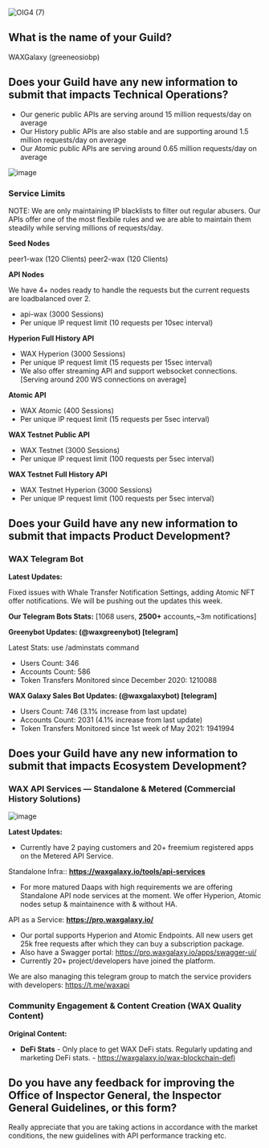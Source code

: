 ![OIG4 (7)](https://user-images.githubusercontent.com/15923938/204659484-b771d64c-38b1-40ff-8f0b-20dd3ccf9cdd.png)

## What is the name of your Guild?

WAXGalaxy (greeneosiobp)

## Does your Guild have any new information to submit that impacts Technical Operations?

- Our generic public APIs are serving around 15 million requests/day on average
- Our History public APIs are also stable and are supporting around 1.5 million requests/day on average
- Our Atomic public APIs are serving around 0.65 million requests/day on average

![image](https://user-images.githubusercontent.com/15923938/204659963-969c7650-2f42-4bec-804b-cbb409a0e512.png)

### Service Limits

NOTE: We are only maintaining IP blacklists to filter out regular abusers. Our APIs offer one of the most flexbile rules and we are able to maintain them steadily while serving millions of requests/day.

**Seed Nodes**

peer1-wax (120 Clients)
peer2-wax (120 Clients)

**API Nodes** 

We have 4+ nodes ready to handle the requests but the current requests are loadbalanced over 2.

- api-wax (3000 Sessions)
- Per unique IP request limit (10 requests per 10sec interval)

**Hyperion Full History API**

- WAX Hyperion (3000 Sessions)
- Per unique IP request limit (15 requests per 15sec interval)
- We also offer streaming API and support websocket connections. [Serving around 200 WS connections on average]

**Atomic API**

- WAX Atomic (400 Sessions)
- Per unique IP request limit (15 requests per 5sec interval)

**WAX Testnet Public API**

- WAX Testnet (3000 Sessions)
- Per unique IP request limit (100 requests per 5sec interval)

**WAX Testnet Full History API**

- WAX Testnet Hyperion (3000 Sessions)
- Per unique IP request limit (100 requests per 5sec interval)


## Does your Guild have any new information to submit that impacts Product Development?

### WAX Telegram Bot

**Latest Updates:**

Fixed issues with Whale Transfer Notification Settings, adding Atomic NFT offer notifications. We will be pushing out the updates this week.

**Our Telegram Bots Stats:** [1068 users, **2500+** accounts,~3m notifications]

**Greenybot Updates: (@waxgreenybot) [telegram]**

Latest Stats: use /adminstats command
- Users Count: 346  
- Accounts Count: 586 
- Token Transfers Monitored since December 2020: 1210088

**WAX Galaxy Sales Bot Updates: (@waxgalaxybot) [telegram]**

- Users Count: 746 (3.1% increase from last update) 
- Accounts Count: 2031 (4.1% increase from last update) 
- Token Transfers Monitored since 1st week of May 2021: 1941994

## Does your Guild have any new information to submit that impacts Ecosystem Development?

### WAX API Services — Standalone & Metered (Commercial History Solutions)
![image](https://user-images.githubusercontent.com/15923938/204660948-54343390-88cd-4c12-98b0-a4fb9edfd4d7.png)

**Latest Updates:**

- Currently have 2 paying customers and 20+ freemium registered apps on the Metered API Service.

Standalone Infra:: **https://waxgalaxy.io/tools/api-services**

- For more matured Daaps with high requirements we are offering Standalone API node services at the moment. We offer Hyperion, Atomic nodes setup & maintainence with & without HA.

API as a Service: **https://pro.waxgalaxy.io/**

- Our portal supports Hyperion and Atomic Endpoints. All new users get 25k free requests after which they can buy a subscription package.
- Also have a Swagger portal: https://pro.waxgalaxy.io/apps/swagger-ui/
- Currently 20+ project/developers have joined the platform.

We are also managing this telegram group to match the service providers with developers: https://t.me/waxapi


### Community Engagement & Content Creation (WAX Quality Content)

**Original Content:**

- **DeFi Stats** - Only place to get WAX DeFi stats. Regularly updating and marketing DeFi stats. - https://waxgalaxy.io/wax-blockchain-defi


## Do you have any feedback for improving the Office of Inspector General, the Inspector General Guidelines, or this form?

Really appreciate that you are taking actions in accordance with the market conditions, the new guidelines with API performance tracking etc.
